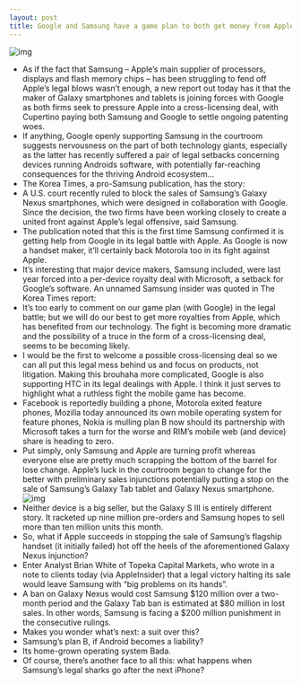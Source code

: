 ```yaml
---
layout: post
title: Google and Samsung have a game plan to both get money from Apple
---
```

![img](http://media.idownloadblog.com/wp-content/uploads/2012/03/Desing-comparison-Apple-vs-Samsung-products.jpg)
* As if the fact that Samsung – Apple’s main supplier of processors, displays and flash memory chips – has been struggling to fend off Apple’s legal blows wasn’t enough, a new report out today has it that the maker of Galaxy smartphones and tablets is joining forces with Google as both firms seek to pressure Apple into a cross-licensing deal, with Cupertino paying both Samsung and Google to settle ongoing patenting woes.
* If anything, Google openly supporting Samsung in the courtroom suggests nervousness on the part of both technology giants, especially as the latter has recently suffered a pair of legal setbacks concerning devices running Androids software, with potentially far-reaching consequences for the thriving Android ecosystem…
* The Korea Times, a pro-Samsung publication, has the story:
* A U.S. court recently ruled to block the sales of Samsung’s Galaxy Nexus smartphones, which were designed in collaboration with Google. Since the decision, the two firms have been working closely to create a united front against Apple’s legal offensive, said Samsung.
* The publication noted that this is the first time Samsung confirmed it is getting help from Google in its legal battle with Apple. As Google is now a handset maker, it’ll certainly back Motorola too in its fight against Apple.
* It’s interesting that major device makers, Samsung included, were last year forced into a per-device royalty deal with Microsoft, a setback for Google’s software. An unnamed Samsung insider was quoted in The Korea Times report:
* It’s too early to comment on our game plan (with Google) in the legal battle; but we will do our best to get more royalties from Apple, which has benefited from our technology. The fight is becoming more dramatic and the possibility of a truce in the form of a cross-licensing deal, seems to be becoming likely.
* I would be the first to welcome a possible cross-licensing deal so we can all put this legal mess behind us and focus on products, not litigation. Making this brouhaha more complicated, Google is also supporting HTC in its legal dealings with Apple. I think it just serves to highlight what a ruthless fight the mobile game has become.
* Facebook is reportedly building a phone, Motorola exited feature phones, Mozilla today announced its own mobile operating system for feature phones, Nokia is mulling plan B now should its partnership with Microsoft takes a turn for the worse and RIM’s mobile web (and device) share is heading to zero.
* Put simply, only Samsung and Apple are turning profit whereas everyone else are pretty much scrapping the bottom of the barrel for lose change. Apple’s luck in the courtroom began to change for the better with preliminary sales injunctions potentially putting a stop on the sale of Samsung’s Galaxy Tab tablet and Galaxy Nexus smartphone.
![img](http://media.idownloadblog.com/wp-content/uploads/2012/01/samsunggalaxynexus-slide.jpg)
* Neither device is a big seller, but the Galaxy S III is entirely different story. It racketed up nine million pre-orders and Samsung hopes to sell more than ten million units this month.
* So, what if Apple succeeds in stopping the sale of Samsung’s flagship handset (it initially failed) hot off the heels of the aforementioned Galaxy Nexus injunction?
* Enter Analyst Brian White of Topeka Capital Markets, who wrote in a note to clients today (via AppleInsider) that a legal victory halting its sale would leave Samsung with “big problems on its hands”.
* A ban on Galaxy Nexus would cost Samsung $120 million over a two-month period and the Galaxy Tab ban is estimated at $80 million in lost sales. In other words, Samsung is facing a $200 million punishment in the consecutive rulings.
* Makes you wonder what’s next: a suit over this?
* Samsung’s plan B, if Android becomes a liability?
* Its home-grown operating system Bada.
* Of course, there’s another face to all this: what happens when Samsung’s legal sharks go after the next iPhone?

